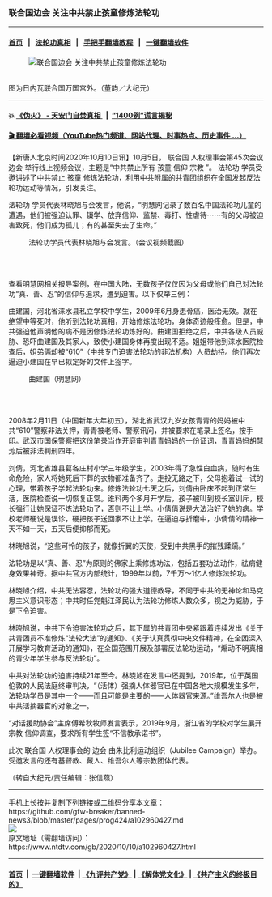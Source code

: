 ### 联合国边会 关注中共禁止孩童修炼法轮功
------------------------

#### [首页](https://github.com/gfw-breaker/banned-news3/blob/master/README.md) &nbsp;&nbsp;|&nbsp;&nbsp; [法轮功真相](https://github.com/begood0513/basic/blob/master/README.md)  &nbsp;&nbsp;|&nbsp;&nbsp; [手把手翻墙教程](https://github.com/gfw-breaker/guides/wiki)  &nbsp;&nbsp;|&nbsp;&nbsp; [一键翻墙软件](https://github.com/gfw-breaker/nogfw/blob/master/README.md)  



<div><div class="featured_image">
 <figure>
  <img alt="联合国边会 关注中共禁止孩童修炼法轮功" src="https://i.ntdtv.com/assets/uploads/2020/10/2020-10-10_190543-800x450.jpg"/>
 </figure><br/>
 <span class="caption">
  图为日内瓦联合国万国宫外。（董韵／大纪元）
 </span>
</div>
</div><hr/>

#### 💥 [《伪火》 - 天安门自焚真相 ](http://158.247.195.190:10000/videos/blog/weihuo.html)&nbsp; |&nbsp; [“1400例”谎言揭秘  ](http://158.247.195.190:10000/videos/blog/jiexi1400.html)

#### [ 🎬  翻墙必看视频（YouTube热门频道、网站代理、时事热点、历史事件 ...）](https://github.com/gfw-breaker/links/blob/master/banned.md)

<div><div class="post_content" itemprop="articleBody">
 <p>
  【新唐人北京时间2020年10月10日讯】10月5日，
  <ok href="https://www.ntdtv.com/gb/联合国.htm">
   联合国
  </ok>
  人权理事会第45次会议
  <ok href="https://www.ntdtv.com/gb/边会.htm">
   边会
  </ok>
  举行线上视频会议，主题是“中共禁止所有
  <ok href="https://www.ntdtv.com/gb/孩童.htm">
   孩童
  </ok>
  信仰
  <ok href="https://www.ntdtv.com/gb/宗教.htm">
   宗教
  </ok>
  ”。
  <ok href="https://www.ntdtv.com/gb/法轮功.htm">
   法轮功
  </ok>
  学员受邀讲述了中共禁止
  <ok href="https://www.ntdtv.com/gb/孩童.htm">
   孩童
  </ok>
  修炼法轮功，利用中共附属的共青团组织在全国发起反法轮功运动等情况，引发关注。
 </p>
 <p>
  <ok href="https://www.ntdtv.com/gb/法轮功.htm">
   法轮功
  </ok>
  学员代表林晓旭与会发言，他说，“明慧网记录了数百名中国法轮功儿童的遭遇，他们被强迫认罪、辍学、放弃信仰、监禁、毒打、性虐待⋯⋯有的父母被迫害致死，他们成为孤儿；有的甚至失去了生命。”
 </p>
 <figure class="wp-caption alignnone" id="attachment_102960436" style="width: 600px">
  <img alt="" class="size-medium wp-image-102960436" src="https://i.ntdtv.com/assets/uploads/2020/10/2020-10-10_190513-600x351.jpg">
   <br/><figcaption class="wp-caption-text">
    法轮功学员代表林晓旭与会发言。（会议视频截图）
    <br/>
   </figcaption><br/>
  </img>
 </figure><br/>
 <p>
  查看明慧网相关报导案例，在中国大陆，无数孩子仅仅因为父母或他们自己对法轮功“真、善、忍”的信仰与追求，遭到迫害。以下仅举三例：
 </p>
 <p>
  曲建国，河北省涞水县私立学校中学生，2009年6月身患骨癌，医治无效。就在绝望中等死时，他听到法轮功真相，开始修炼法轮功，身体奇迹般痊愈。但是，中共强迫他声明他的病不是因修炼法轮功炼好的。曲建国拒绝之后，中共各级人员威胁、恐吓曲建国及其家人，致使小建国身体再度出现不适。姐姐带他到涞水医院检查后，姐弟俩却被“610”（中共专门迫害法轮功的非法机构）人员劫持。他们再次逼迫小建国在早已拟定好的文件上签字。
 </p>
 <figure class="wp-caption alignnone" id="attachment_102960435" style="width: 326px">
  <img alt="" class="size-full wp-image-102960435" src="https://i.ntdtv.com/assets/uploads/2020/10/2020-10-10_190502.jpg">
   <br/><figcaption class="wp-caption-text">
    曲建国（明慧网）
    <br/>
   </figcaption><br/>
  </img>
 </figure><br/>
 <p>
  2008年2月11日（中国新年大年初五），湖北省武汉九岁女孩青青的妈妈被中共“610”警察非法关押，青青被老师、警察讯问，并被要求在笔录上签名，按手印。武汉市国保警察把这份笔录当作开庭审判青青妈妈的一份证词，青青妈妈胡慧芳后被非法判刑四年。
 </p>
 <p>
  刘倩，河北省雄县葛各庄村小学三年级学生，2003年得了急性白血病，随时有生命危险，家人将她死后下葬的衣物都准备齐了。走投无路之下，父母抱着试一试的心理，带着孩子学起法轮功来。修炼法轮功七天之后，刘倩由卧床不起到正常生活，医院检查说一切恢复正常。谁料两个多月开学后，孩子被叫到校长室训斥，校长强行让她保证不炼法轮功了，否则不让上学。小倩倩说是大法治好了她的病。学校老师硬说是误诊，硬把孩子送回家不让上学。在逼迫与折磨中，小倩倩的精神一天不如一天，五天后便抑郁而死。
 </p>
 <p>
  林晓旭说，“这些可怜的孩子，就像折翼的天使，受到中共黑手的摧残蹂躏。”
 </p>
 <p>
  法轮功是以“真、善、忍”为原则的佛家上乘修炼功法，包括五套功法动作，祛病健身效果神奇。据中共官方内部统计，1999年以前，7千万～1亿人修炼法轮功。
 </p>
 <p>
  林晓旭介绍，中共无法容忍，法轮功的强大道德教导，不同于中共的无神论和马克思主义意识形态；中共时任党魁江泽民认为法轮功修炼人数众多，视之为威胁，于是下令迫害。
 </p>
 <p>
  林晓旭说，中共下令迫害法轮功之后，其下属的共青团中央紧跟着连续发出《关于共青团员不准修炼“法轮大法”的通知》、《关于认真贯彻中央文件精神，在全团深入开展学习教育活动的通知》，在全国范围开展及部署反法轮功运动，“煽动不明真相的青少年学生参与反法轮功”。
 </p>
 <p>
  中共对法轮功的迫害持续21年至今。林晓旭在发言中还提到，2019年，位于英国伦敦的人民法庭终审判决，“（活体）强摘人体器官已在中国各地大规模发生多年，法轮功学员是其中一个——而且可能是主要的——人体器官来源。”维吾尔人也是被中共活摘器官的对象之一。
 </p>
 <p>
  “对话援助协会”主席傅希秋牧师发言表示，2019年9月，浙江省的学校对学生展开
  <ok href="https://www.ntdtv.com/gb/宗教.htm">
   宗教
  </ok>
  信仰调查，要求所有学生签“不信教承诺书”。
 </p>
 <p>
  此次
  <ok href="https://www.ntdtv.com/gb/联合国.htm">
   联合国
  </ok>
  人权理事会的
  <ok href="https://www.ntdtv.com/gb/边会.htm">
   边会
  </ok>
  由朱比利运动组织（Jubilee Campaign）举办。受邀发言的还有基督教、藏人、维吾尔人等宗教团体代表。
 </p>
 <p>
  （转自大纪元/责任编辑：张信燕）
 </p>
 <div class="single_ad">
 </div>
</div>
</div>
<hr/>
手机上长按并复制下列链接或二维码分享本文章：<br/>
https://github.com/gfw-breaker/banned-news3/blob/master/pages/prog424/a102960427.md <br/>
<a href='https://github.com/gfw-breaker/banned-news3/blob/master/pages/prog424/a102960427.md'><img src='https://github.com/gfw-breaker/banned-news3/blob/master/pages/prog424/a102960427.md.png'/></a> <br/>
原文地址（需翻墙访问）：https://www.ntdtv.com/gb/2020/10/10/a102960427.html


------------------------
#### [首页](https://github.com/gfw-breaker/banned-news3/blob/master/README.md) &nbsp;|&nbsp; [一键翻墙软件](https://github.com/gfw-breaker/nogfw/blob/master/README.md) &nbsp;| [《九评共产党》](https://github.com/gfw-breaker/9ping.md/blob/master/README.md#九评之一评共产党是什么) | [《解体党文化》](https://github.com/gfw-breaker/jtdwh.md/blob/master/README.md) | [《共产主义的终极目的》](https://github.com/gfw-breaker/gczydzjmd.md/blob/master/README.md)


<img src='http://gfw-breaker.win/banned-news3/pages/prog424/a102960427.md' width='0px' height='0px'/>